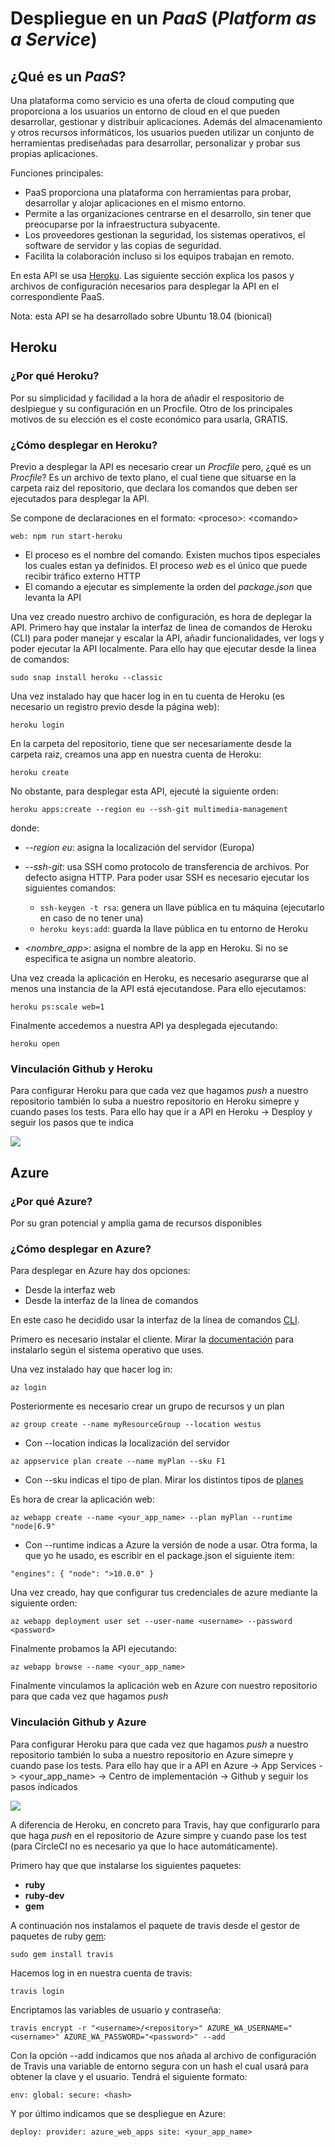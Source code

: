 # Despliegue en un  *PaaS* (*Platform as a Service*)

## ¿Qué es un *PaaS*?

Una plataforma como servicio es una oferta de cloud computing que proporciona a los usuarios un entorno de cloud en el que pueden desarrollar, gestionar y distribuir aplicaciones. Además del almacenamiento y otros recursos informáticos, los usuarios pueden utilizar un conjunto de herramientas prediseñadas para desarrollar, personalizar y probar sus propias aplicaciones.

Funciones principales:
* PaaS proporciona una plataforma con herramientas para probar, desarrollar y alojar aplicaciones en el mismo entorno.
* Permite a las organizaciones centrarse en el desarrollo, sin tener que preocuparse por la infraestructura subyacente.
* Los proveedores gestionan la seguridad, los sistemas operativos, el software de servidor y las copias de seguridad.
* Facilita la colaboración incluso si los equipos trabajan en remoto.

En esta API se usa [Heroku](https://www.heroku.com). Las siguiente sección explica los pasos y archivos de configuración necesarios para desplegar la API en el correspondiente PaaS.

Nota: esta API se ha desarrollado sobre Ubuntu 18.04 (bionical)

## Heroku

### ¿Por qué Heroku?
Por su simplicidad y facilidad a la hora de añadir el respositorio de deslpiegue y su configuración en un Procfile. Otro de los principales motivos de su elección es el coste económico para usarla, GRATIS.

### ¿Cómo desplegar en Heroku?
Previo a desplegar la API es necesario crear un *Procfile* pero, ¿qué es un 
*Procfile*? Es un archivo de texto plano, el cual tiene que situarse en la carpeta raiz del repositorio, que declara los comandos que deben ser ejecutados para desplegar la API. 

Se compone de declaraciones en el formato: \<proceso>: \<comando> 

`web: npm run start-heroku`

* El proceso es el nombre del comando. Existen muchos tipos especiales los cuales estan ya definidos. El proceso *web* es el único que puede recibir tráfico externo HTTP 
* El comando a ejecutar es simplemente la orden del *package.json* que levanta la API

Una vez creado nuestro archivo de configuración, es hora de deplegar la API. Primero hay que instalar la interfaz de linea de comandos de Heroku (CLI) para poder manejar y escalar la API, añadir funcionalidades, ver logs y poder ejecutar la API localmente. Para ello hay que ejecutar desde la linea de comandos:

`sudo snap install heroku --classic`

Una vez instalado hay que hacer log in en tu cuenta de Heroku (es necesario un registro previo desde la página web):

`heroku login`

En la carpeta del repositorio, tiene que ser necesariamente desde la carpeta raiz, creamos una app en nuestra cuenta de Heroku: 

`heroku create`

No obstante, para desplegar esta API, ejecuté la siguiente orden:

`heroku apps:create --region eu --ssh-git multimedia-management`

donde:
* *--region eu*: asigna la localización del servidor (Europa)
* *--ssh-git*: usa SSH como protocolo de transferencia de archivos. Por defecto asigna HTTP. Para poder usar SSH es necesario ejecutar los siguientes comandos:

    * `ssh-keygen -t rsa`: genera un llave pública en tu máquina (ejecutarlo en caso de no tener una)
    * `heroku keys:add`: guarda la llave pública en tu entorno de Heroku
* *<nombre_app>*: asigna el nombre de la app en Heroku. Si no se especifica te asigna un nombre aleatorio. 

Una vez creada la aplicación en Heroku, es necesario asegurarse que al menos una instancia de la API está ejecutandose. Para ello ejecutamos:

`heroku ps:scale web=1`

Finalmente accedemos a nuestra API ya desplegada ejecutando:

`heroku open`

### Vinculación Github y Heroku
Para configurar Heroku para que cada vez que hagamos *push* a nuestro repositorio también lo suba a nuestro repositorio en Heroku simepre y cuando pases los tests. Para ello hay que ir a API en Heroku -> Desploy y seguir los pasos que te indica

![](./img/heroku_github.png)

## Azure

### ¿Por qué Azure?
Por su gran potencial y amplia gama de recursos disponibles

### ¿Cómo desplegar en Azure?
Para desplegar en Azure hay dos opciones:
* Desde la interfaz web
* Desde la interfaz de la línea de comandos

En este caso he decidido usar la interfaz de la línea de comandos [CLI](https://docs.microsoft.com/es-es/cli/azure/?view=azure-cli-latest).

Primero es necesario instalar el cliente. Mirar la [documentación](https://docs.microsoft.com/es-es/cli/azure/install-azure-cli?view=azure-cli-latest) para instalarlo según el sistema operativo que uses.

Una vez instalado hay que hacer log in:

`az login`

Posteriormente es necesario crear un grupo de recursos y un plan

`az group create --name myResourceGroup --location westus`

* Con --location indicas la localización del servidor

`az appservice plan create --name myPlan --sku F1`

* Con --sku indicas el tipo de plan. Mirar los distintos tipos de [planes](https://azure.microsoft.com/en-us/pricing/details/app-service/windows/)

Es hora de crear la aplicación web:

`az webapp create --name <your_app_name> --plan myPlan --runtime "node|6.9"`

* Con --runtime indicas a Azure la versión de node a usar. Otra forma, la que yo he usado, es escribir en el package.json el siguiente item:

`"engines": {
    "node": ">10.0.0"
}`

Una vez creado, hay que configurar tus credenciales de azure mediante la siguiente orden:

`az webapp deployment user set --user-name <username> --password <password>`

Finalmente probamos la API ejecutando:

`az webapp browse --name <your_app_name>`


Finalmente vinculamos la aplicación web en Azure con nuestro repositorio para que cada vez que hagamos *push* 

### Vinculación Github y Azure

Para configurar Heroku para que cada vez que hagamos *push* a nuestro repositorio también lo suba a nuestro repositorio en Azure simepre y cuando pase los tests. Para ello hay que ir a API en Azure -> App Services -> <your_app_name> -> Centro de implementación -> Github y seguir los pasos indicados

![](./img/azure_github.png)

A diferencia de Heroku, en concreto para Travis, hay que configurarlo para que haga *push* en el repositorio de Azure simpre y cuando pase los test (para CircleCI no es necesario ya que lo hace automáticamente).

Primero hay que que instalarse los siguientes paquetes: 
* **ruby** 
* **ruby-dev** 
* **gem**

A continuación nos instalamos el paquete de travis desde el gestor de paquetes de ruby [gem](https://rubygems.org/?locale=es):

`sudo gem install travis`

Hacemos log in en nuestra cuenta de travis:

`travis login`

Encriptamos las variables de usuario y contraseña:

`travis encrypt -r "<username>/<repository>" AZURE_WA_USERNAME="<username>" AZURE_WA_PASSWORD="<password>" --add`

Con la opción --add indicamos que nos añada al archivo de configuración de Travis una variable de entorno segura con un hash el cual usará para obtener la clave y el usuario. Tendrá el siguiente formato:

`env:
  global:
    secure: <hash>`

Y por último indicamos que se despliegue en Azure:

`deploy:
  provider: azure_web_apps
  site: <your_app_name>`




